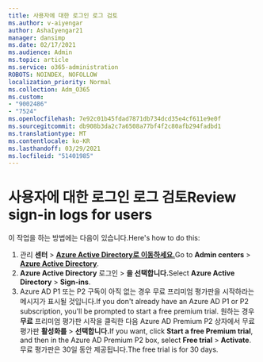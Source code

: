 ```yaml
---
title: 사용자에 대한 로그인 로그 검토
ms.author: v-aiyengar
author: AshaIyengar21
manager: dansimp
ms.date: 02/17/2021
ms.audience: Admin
ms.topic: article
ms.service: o365-administration
ROBOTS: NOINDEX, NOFOLLOW
localization_priority: Normal
ms.collection: Adm_O365
ms.custom:
- "9002486"
- "7524"
ms.openlocfilehash: 7e92c01b45fdad7871db734dcd35e4cf611e9e0f
ms.sourcegitcommit: db908b3da2c7a6508a77bf4f2c80afb294fadbd1
ms.translationtype: MT
ms.contentlocale: ko-KR
ms.lasthandoff: 03/29/2021
ms.locfileid: "51401985"
---
```

# <a name="review-sign-in-logs-for-users"></a><span data-ttu-id="8b75e-102">사용자에 대한 로그인 로그 검토</span><span class="sxs-lookup"><span data-stu-id="8b75e-102">Review sign-in logs for users</span></span>

<span data-ttu-id="8b75e-103">이 작업을 하는 방법에는 다음이 있습니다.</span><span class="sxs-lookup"><span data-stu-id="8b75e-103">Here's how to do this:</span></span>

1. <span data-ttu-id="8b75e-104">관리 **센터**  >  **[Azure Active Directory로 이동하세요.](https://go.microsoft.com/fwlink/p/?linkid=2067268)**</span><span class="sxs-lookup"><span data-stu-id="8b75e-104">Go to **Admin centers** > **[Azure Active Directory](https://go.microsoft.com/fwlink/p/?linkid=2067268)**.</span></span>
1. <span data-ttu-id="8b75e-105">**Azure Active Directory** 로그인  >  **을 선택합니다.**</span><span class="sxs-lookup"><span data-stu-id="8b75e-105">Select **Azure Active Directory** > **Sign-ins**.</span></span>
1. <span data-ttu-id="8b75e-106">Azure AD P1 또는 P2 구독이 아직 없는 경우 무료 프리미엄 평가판을 시작하라는 메시지가 표시될 것입니다.</span><span class="sxs-lookup"><span data-stu-id="8b75e-106">If you don't already have an Azure AD P1 or P2 subscription, you'll be prompted to start a free premium trial.</span></span> <span data-ttu-id="8b75e-107">원하는 경우 **무료** 프리미엄 평가판 시작을 클릭한 다음 Azure AD Premium P2 상자에서 무료 평가판 **활성화를**  >  **선택합니다.**</span><span class="sxs-lookup"><span data-stu-id="8b75e-107">If you want, click **Start a free Premium trial**, and then in the Azure AD Premium P2 box, select **Free trial** > **Activate**.</span></span> <span data-ttu-id="8b75e-108">무료 평가판은 30일 동안 제공됩니다.</span><span class="sxs-lookup"><span data-stu-id="8b75e-108">The free trial is for 30 days.</span></span>
